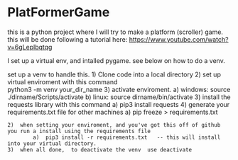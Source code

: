 # PlatFormerGame

this is a python project where I will try to make a platform (scroller) game.  this will be done following a tutorial here:  https://www.youtube.com/watch?v=6gLeplbqtqg



I set up a virtual env, and intalled pygame.  see below on how to do a venv.

set up a venv to handle this.
        1)  Clone code into a local directory
        2)  set up virtual enviroment with this command  
                  python3 -m venv your_dir_name
        3)  activate enviroment.
                a) windows:  source ./dirname/Scripts/activate
                b) linux:  source dirname/bin/activate
        3)  install the requests library with this command
                a) pip3 install requests
        4)  generate your requirements.txt file for other machines
            a)  pip freeze > requirements.txt
            
    2)  when setting your enviroment, and you've got this off of github you run a install using the requirements file
            a)  pip3 install -r requirements.txt   -- this will install  into your virtual directory.  
    3)  when all done,  to deactivate the venv  use deactivate 
